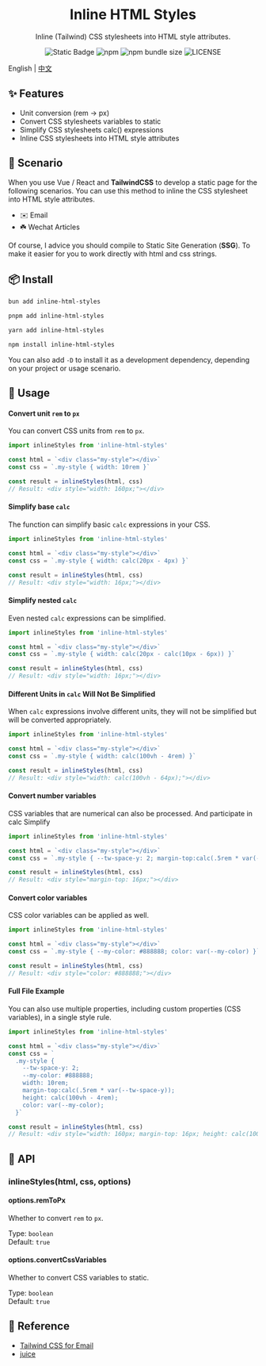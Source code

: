 <div align="center">

# Inline HTML Styles

Inline (Tailwind) CSS stylesheets into HTML style attributes.

![Static Badge](https://img.shields.io/badge/inline--html--styles-blue?logo=npm&link=https%3A%2F%2Fwww.npmjs.com%2Fpackage%2Finline-html-styles)
![npm](https://img.shields.io/npm/v/inline-html-styles)
![npm bundle size](https://img.shields.io/bundlephobia/min/inline-html-styles)
![LICENSE](https://img.shields.io/npm/l/inline-html-styles)

</div>

English | [中文](./README-zh_CN.md)

## ✨ Features

- Unit conversion (rem -> px)
- Convert CSS stylesheets variables to static
- Simplify CSS stylesheets calc() expressions
- Inline CSS stylesheets into HTML style attributes

## 🤹 Scenario

When you use Vue / React and **TailwindCSS** to develop a static page for the following scenarios. You can use this method to inline the CSS stylesheet into HTML style attributes.

- ✉️ Email
- ☘️ Wechat Articles

Of course, I advice you should compile to Static Site Generation (**SSG**). To make it easier for you to work directly with html and css strings.

## 📦 Install

```bash
bun add inline-html-styles
```

```bash
pnpm add inline-html-styles
```

```bash
yarn add inline-html-styles
```

```bash
npm install inline-html-styles
```

You can also add `-D` to install it as a development dependency, depending on your project or usage scenario.

## 🔨 Usage

#### Convert unit `rem` to `px`

You can convert CSS units from `rem` to `px`.

```javascript
import inlineStyles from 'inline-html-styles'

const html = `<div class="my-style"></div>`
const css = `.my-style { width: 10rem }`

const result = inlineStyles(html, css)
// Result: <div style="width: 160px;"></div>
```

#### Simplify base `calc`

The function can simplify basic `calc` expressions in your CSS.

```javascript
import inlineStyles from 'inline-html-styles'

const html = `<div class="my-style"></div>`
const css = `.my-style { width: calc(20px - 4px) }`

const result = inlineStyles(html, css)
// Result: <div style="width: 16px;"></div>
```

#### Simplify nested `calc`

Even nested `calc` expressions can be simplified.

```javascript
import inlineStyles from 'inline-html-styles'

const html = `<div class="my-style"></div>`
const css = `.my-style { width: calc(20px - calc(10px - 6px)) }`

const result = inlineStyles(html, css)
// Result: <div style="width: 16px;"></div>
```

#### Different Units in `calc` Will Not Be Simplified

When `calc` expressions involve different units, they will not be simplified but will be converted appropriately.

```javascript
import inlineStyles from 'inline-html-styles'

const html = `<div class="my-style"></div>`
const css = `.my-style { width: calc(100vh - 4rem) }`

const result = inlineStyles(html, css)
// Result: <div style="width: calc(100vh - 64px);"></div>
```

#### Convert number variables

CSS variables that are numerical can also be processed. And participate in calc Simplify

```javascript
import inlineStyles from 'inline-html-styles'

const html = `<div class="my-style"></div>`
const css = `.my-style { --tw-space-y: 2; margin-top:calc(.5rem * var(--tw-space-y)) }`

const result = inlineStyles(html, css)
// Result: <div style="margin-top: 16px;"></div>
```

#### Convert color variables

CSS color variables can be applied as well.

```javascript
import inlineStyles from 'inline-html-styles'

const html = `<div class="my-style"></div>`
const css = `.my-style { --my-color: #888888; color: var(--my-color) }`

const result = inlineStyles(html, css)
// Result: <div style="color: #888888;"></div>
```

#### Full File Example

You can also use multiple properties, including custom properties (CSS variables), in a single style rule.

```javascript
import inlineStyles from 'inline-html-styles'

const html = `<div class="my-style"></div>`
const css = `
  .my-style {
    --tw-space-y: 2;
    --my-color: #888888;
    width: 10rem;
    margin-top:calc(.5rem * var(--tw-space-y));
    height: calc(100vh - 4rem);
    color: var(--my-color);
  }`

const result = inlineStyles(html, css)
// Result: <div style="width: 160px; margin-top: 16px; height: calc(100vh - 64px); color: #888888;"></div>
```

## 🧩 API

### inlineStyles(html, css, options)

#### options.remToPx

Whether to convert `rem` to `px`.  

Type: `boolean`  
Default: `true`

#### options.convertCssVariables

Whether to convert CSS variables to static.  

Type: `boolean`  
Default: `true`

## 📖 Reference

- [Tailwind CSS for Email](https://github.com/jakobo/codedrift/discussions/104)
- [juice](https://github.com/Automattic/juice)
